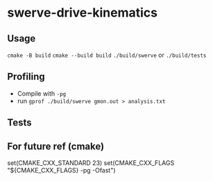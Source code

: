 # swerve-drive-kinematics

## Usage
`cmake -B build`
`cmake --build build`
`./build/swerve` or `./build/tests`


## Profiling
- Compile with `-pg`
- run `gprof ./build/swerve gmon.out > analysis.txt`

## Tests

## For future ref (cmake)
set(CMAKE_CXX_STANDARD 23)
set(CMAKE_CXX_FLAGS "${CMAKE_CXX_FLAGS} -pg -Ofast")